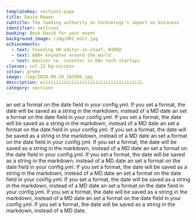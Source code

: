 ```yaml
---
templateKey: section1-page
title: David Rowan
subtitle: The leading authority on technology’s impact on business
identifier: section1
booking: Book David for your event
background_image: /img/DR1_edit.jpg
achievements:
  - text: Founding UK editor-in-chief, WIRED
  - text: 600+ keynotes around the world
  - text: Adviser to  investor in 60+ tech startups
classes: col-12 bg-success
colour: green
image: /img/2020-09-29_183505.jpg
description: wiiiiiiiiiiiiiiiiiiiiiiiiiiiiiiiiiiiiii
category: sections
---
```

an set a format on the date field in your config.yml. If you set a format, the date will be saved as a string in the markdown, instead of a MD date
an set a format on the date field in your config.yml. If you set a format, the date will be saved as a string in the markdown, instead of a MD date
an set a format on the date field in your config.yml. If you set a format, the date will be saved as a string in the markdown, instead of a MD date
an set a format on the date field in your config.yml. If you set a format, the date will be saved as a string in the markdown, instead of a MD date
an set a format on the date field in your config.yml. If you set a format, the date will be saved as a string in the markdown, instead of a MD date
an set a format on the date field in your config.yml. If you set a format, the date will be saved as a string in the markdown, instead of a MD date
an set a format on the date field in your config.yml. If you set a format, the date will be saved as a string in the markdown, instead of a MD date
an set a format on the date field in your config.yml. If you set a format, the date will be saved as a string in the markdown, instead of a MD date
an set a format on the date field in your config.yml. If you set a format, the date will be saved as a string in the markdown, instead of a MD date.